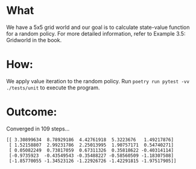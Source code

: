 # What
We have a 5x5 grid world and our goal is to calculate state-value function for a random policy. For more detailed information, refer to Example 3.5: Gridworld in the book.

# How:
We apply value iteration to the random policy. Run `poetry run pytest -vv ./tests/unit` to execute the program.

# Outcome:
Converged in 109 steps...
```
[[ 3.30899634  8.78929186  4.42761918  5.3223676   1.49217876]
 [ 1.52158807  2.99231786  2.25013995  1.90757171  0.54740271]
 [ 0.05082249  0.73817059  0.67311326  0.35818622 -0.40314114]
 [-0.9735923  -0.43549543 -0.35488227 -0.58560509 -1.18307508]
 [-1.85770055 -1.34523126 -1.22926726 -1.42291815 -1.97517905]]
```